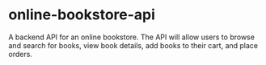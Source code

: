 # online-bookstore-api
A backend API for an online bookstore. The API will allow users to browse and search for books, view book details, add books to their cart, and place orders.
